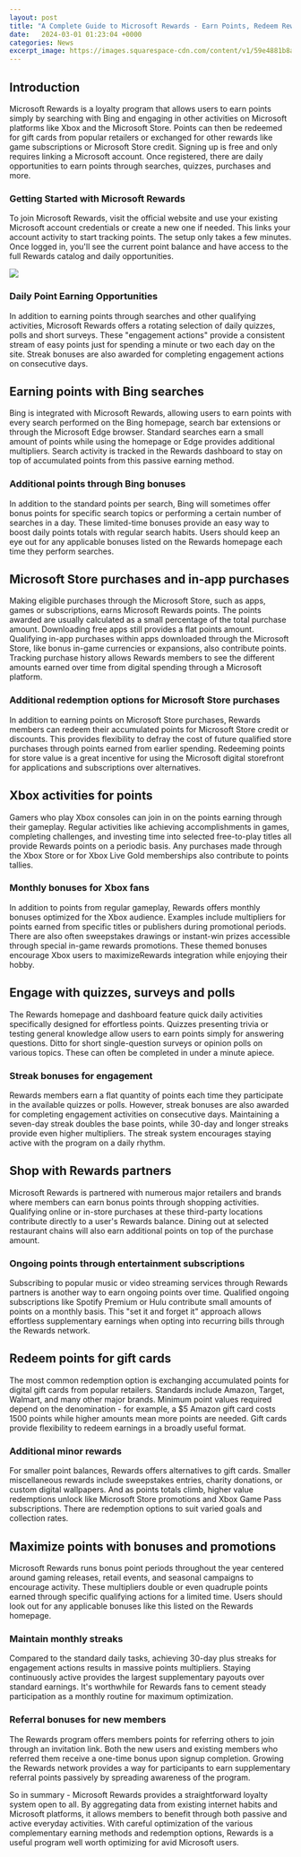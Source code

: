 ```yaml
---
layout: post
title: "A Complete Guide to Microsoft Rewards - Earn Points, Redeem Rewards"
date:   2024-03-01 01:23:04 +0000
categories: News
excerpt_image: https://images.squarespace-cdn.com/content/v1/59e4881b8a02c782e4807eb9/1606238876449-9STJZQHN34BZJ0T9N26T/Microsoft+Rewards+Earn+Points+Through+The+Account+Page.jpg
---
```

## Introduction 
Microsoft Rewards is a loyalty program that allows users to earn points simply by searching with Bing and engaging in other activities on Microsoft platforms like Xbox and the Microsoft Store. Points can then be redeemed for gift cards from popular retailers or exchanged for other rewards like game subscriptions or Microsoft Store credit. Signing up is free and only requires linking a Microsoft account. Once registered, there are daily opportunities to earn points through searches, quizzes, purchases and more. 

### Getting Started with Microsoft Rewards
To join Microsoft Rewards, visit the official website and use your existing Microsoft account credentials or create a new one if needed. This links your account activity to start tracking points. The setup only takes a few minutes. Once logged in, you'll see the current point balance and have access to the full Rewards catalog and daily opportunities. 


![](https://images.squarespace-cdn.com/content/v1/59e4881b8a02c782e4807eb9/1606238876449-9STJZQHN34BZJ0T9N26T/Microsoft+Rewards+Earn+Points+Through+The+Account+Page.jpg)
### Daily Point Earning Opportunities
In addition to earning points through searches and other qualifying activities, Microsoft Rewards offers a rotating selection of daily quizzes, polls and short surveys. These "engagement actions" provide a consistent stream of easy points just for spending a minute or two each day on the site. Streak bonuses are also awarded for completing engagement actions on consecutive days.

## Earning points with Bing searches
Bing is integrated with Microsoft Rewards, allowing users to earn points with every search performed on the Bing homepage, search bar extensions or through the Microsoft Edge browser. Standard searches earn a small amount of points while using the homepage or Edge provides additional multipliers. Search activity is tracked in the Rewards dashboard to stay on top of accumulated points from this passive earning method.

### Additional points through Bing bonuses
In addition to the standard points per search, Bing will sometimes offer bonus points for specific search topics or performing a certain number of searches in a day. These limited-time bonuses provide an easy way to boost daily points totals with regular search habits. Users should keep an eye out for any applicable bonuses listed on the Rewards homepage each time they perform searches.

## Microsoft Store purchases and in-app purchases  
Making eligible purchases through the Microsoft Store, such as apps, games or subscriptions, earns Microsoft Rewards points. The points awarded are usually calculated as a small percentage of the total purchase amount. Downloading free apps still provides a flat points amount. Qualifying in-app purchases within apps downloaded through the Microsoft Store, like bonus in-game currencies or expansions, also contribute points. Tracking purchase history allows Rewards members to see the different amounts earned over time from digital spending through a Microsoft platform.

### Additional redemption options for Microsoft Store purchases
In addition to earning points on Microsoft Store purchases, Rewards members can redeem their accumulated points for Microsoft Store credit or discounts. This provides flexibility to defray the cost of future qualified store purchases through points earned from earlier spending. Redeeming points for store value is a great incentive for using the Microsoft digital storefront for applications and subscriptions over alternatives.

## Xbox activities for points
Gamers who play Xbox consoles can join in on the points earning through their gameplay. Regular activities like achieving accomplishments in games, completing challenges, and investing time into selected free-to-play titles all provide Rewards points on a periodic basis. Any purchases made through the Xbox Store or for Xbox Live Gold memberships also contribute to points tallies. 

### Monthly bonuses for Xbox fans
In addition to points from regular gameplay, Rewards offers monthly bonuses optimized for the Xbox audience. Examples include multipliers for points earned from specific titles or publishers during promotional periods. There are also often sweepstakes drawings or instant-win prizes accessible through special in-game rewards promotions. These themed bonuses encourage Xbox users to maximizeRewards integration while enjoying their hobby.

## Engage with quizzes, surveys and polls
The Rewards homepage and dashboard feature quick daily activities specifically designed for effortless points. Quizzes presenting trivia or testing general knowledge allow users to earn points simply for answering questions. Ditto for short single-question surveys or opinion polls on various topics. These can often be completed in under a minute apiece.

### Streak bonuses for engagement
Rewards members earn a flat quantity of points each time they participate in the available quizzes or polls. However, streak bonuses are also awarded for completing engagement activities on consecutive days. Maintaining a seven-day streak doubles the base points, while 30-day and longer streaks provide even higher multipliers. The streak system encourages staying active with the program on a daily rhythm.

## Shop with Rewards partners 
Microsoft Rewards is partnered with numerous major retailers and brands where members can earn bonus points through shopping activities. Qualifying online or in-store purchases at these third-party locations contribute directly to a user's Rewards balance. Dining out at selected restaurant chains will also earn additional points on top of the purchase amount. 

### Ongoing points through entertainment subscriptions
Subscribing to popular music or video streaming services through Rewards partners is another way to earn ongoing points over time. Qualified ongoing subscriptions like Spotify Premium or Hulu contribute small amounts of points on a monthly basis. This "set it and forget it" approach allows effortless supplementary earnings when opting into recurring bills through the Rewards network.

## Redeem points for gift cards
The most common redemption option is exchanging accumulated points for digital gift cards from popular retailers. Standards include Amazon, Target, Walmart, and many other major brands. Minimum point values required depend on the denomination - for example, a $5 Amazon gift card costs 1500 points while higher amounts mean more points are needed. Gift cards provide flexibility to redeem earnings in a broadly useful format.

### Additional minor rewards
For smaller point balances, Rewards offers alternatives to gift cards. Smaller miscellaneous rewards include sweepstakes entries, charity donations, or custom digital wallpapers. And as points totals climb, higher value redemptions unlock like Microsoft Store promotions and Xbox Game Pass subscriptions. There are redemption options to suit varied goals and collection rates.

## Maximize points with bonuses and promotions
Microsoft Rewards runs bonus point periods throughout the year centered around gaming releases, retail events, and seasonal campaigns to encourage activity. These multipliers double or even quadruple points earned through specific qualifying actions for a limited time. Users should look out for any applicable bonuses like this listed on the Rewards homepage. 

### Maintain monthly streaks  
Compared to the standard daily tasks, achieving 30-day plus streaks for engagement actions results in massive points multipliers. Staying continuously active provides the largest supplementary payouts over standard earnings. It's worthwhile for Rewards fans to cement steady participation as a monthly routine for maximum optimization.

### Referral bonuses for new members
The Rewards program offers members points for referring others to join through an invitation link. Both the new users and existing members who referred them receive a one-time bonus upon signup completion. Growing the Rewards network provides a way for participants to earn supplementary referral points passively by spreading awareness of the program.

So in summary - Microsoft Rewards provides a straightforward loyalty system open to all. By aggregating data from existing internet habits and Microsoft platforms, it allows members to benefit through both passive and active everyday activities. With careful optimization of the various complementary earning methods and redemption options, Rewards is a useful program well worth optimizing for avid Microsoft users.